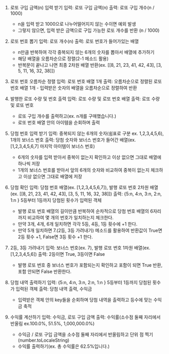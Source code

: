1. 로또 구입 금액(n) 입력 받기
   입력: 로또 구입 금액(n)
   출력: 로또 구입 개수(n / 1000)

   - n을 입력 받고 1000으로 나누어떨어지지 않는 수이면 예외 발생
   - 그렇지 않으면, 입력 받은 금액으로 구입 가능한 로또 개수를 반환 (n / 1000)

2. 로또 번호 뽑기
   입력: 로또 개수(n)
   출력: 로또 번호가 들어가있는 배열

   - n만큼 반복하여 각각 중복되지 않는 6개의 숫자를 뽑아서 배열에 추가하기
   - 해당 배열을 오름차순으로 정렬(2-1 메소드 활용)
   - 반복문이 끝나고 나면 최종 2차원 배열 반환(ex. [[8, 21, 23, 41, 42, 43], [3, 5, 11, 16, 32, 38]])

3. 로또 번호 오름차순 정렬
   입력: 로또 번호 배열 1개
   출력: 오름차순으로 정렬된 로또 번호 배열 1개 - 입력받은 숫자의 배열을 오름차순으로 정렬하여 반환

4. 발행한 로또 수량 및 번호 출력
   입력: 로또 수량 및 로또 번호 배열
   출력: 로또 수량 및 로또 번호

   - 로또 구입 개수를 출력하고(ex. n개를 구매했습니다.)
   - 로또 번호 배열 안의 아이템을 순회하며 출력

5. 당첨 번호 입력 받기
   입력: 중복되지 않는 6개의 숫자(쉼표로 구분 ex. 1,2,3,4,5,6), 1개의 보너스 번호
   출력: 당첨 숫자와 보너스 번호가 들어간 배열(ex. [1,2,3,4,5,6,7] 마지막 아이템이 보너스 번호)

   - 6개의 숫자를 입력 받아서 중복이 없는지 확인하고 이상 없으면 그대로 배열에 하나씩 저장
   - 1개의 보너스 번호를 받아서 앞의 6개의 숫자와 비교하여 중복이 없는지 체크하고 이상 없으면 그대로 배열에 저장

6. 당첨 확인
   입력: 당첨 번호 배열(ex. [1,2,3,4,5,6,7]), 발행 로또 번호 2차원 배열(ex. [[8, 21, 23, 41, 42, 43], [3, 5, 11, 16, 32, 38]])
   출력: {5:n, 4:n, 3:n, 2:n, 1:n } 5등부터 1등까지 당첨된 횟수가 입력된 객체

   - 발행 로또 번호 배열의 길이만큼 반복하여 순차적으로 당첨 번호 배열의 6자리까지 비교하여 몇 개의 번호가 일치하는지 체크한다.
   - 만약 3개, 4개, 6개 일치하면 각각 5등, 4등, 1등 횟수에 +1 한다.
   - 만약 5개 일치하면 7.(2등, 3등 가려내기) 메소드를 활용하여 반환값이 True면 2등 횟수 +1, False면 3등 횟수 +1 한다.

7. 2등, 3등 가려내기
   입력: 보너스 번호(ex. 7), 발행 로또 번호 1차원 배열(ex. [1,2,3,4,5,6])
   출력: 2등이면 True, 3등이면 False

   - 발행 로또 번호 중 보너스 번호가 포함되는지 확인하고 포함이 되면 True 반환, 포함 안되면 False 반환한다.

8. 당첨 내역 출력하기
   입력: {5:n, 4:n, 3:n, 2:n, 1:n } 5등부터 1등까지 당첨된 횟수가 입력된 객체
   출력: 당첨 내역 출력, 수익금

   - 입력받은 객체 안의 key들을 순회하며 당첨 내역을 출력하고 등수에 맞는 수익금 축적

9. 수익률 계산하기
   입력: 수익금, 로또 구입 금액
   출력: 수익률(소수점 둘째 자리에서 반올림 ex.100.0%, 51.5%, 1,000,000.0%)
   - 수익금 / 로또 구입 금액을 소수점 둘째 자리에서 반올림하고 단위 점 찍기 (number.toLocaleString)
   - 수익률 출력하기(ex. 총 수익률은 62.5%입니다.)
